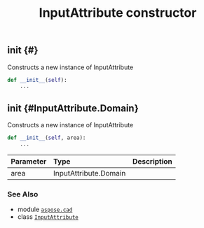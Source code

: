 ﻿---
title: InputAttribute constructor
second_title: Aspose.CAD for Python via .NET API References
description: 
type: docs
weight: 10
url: /aspose.cad/inputattribute/__init__/
is_root: false
---

## __init__ {#}

Constructs a new instance of InputAttribute



```python
def __init__(self):
    ...
```




## __init__ {#InputAttribute.Domain}

Constructs a new instance of InputAttribute



```python
def __init__(self, area):
    ...
```


| Parameter | Type | Description |
| :- | :- | :- |
| area | InputAttribute.Domain |  |



### See Also
* module [`aspose.cad`](../../)
* class [`InputAttribute`](/cad/python-net/aspose.cad/inputattribute)
